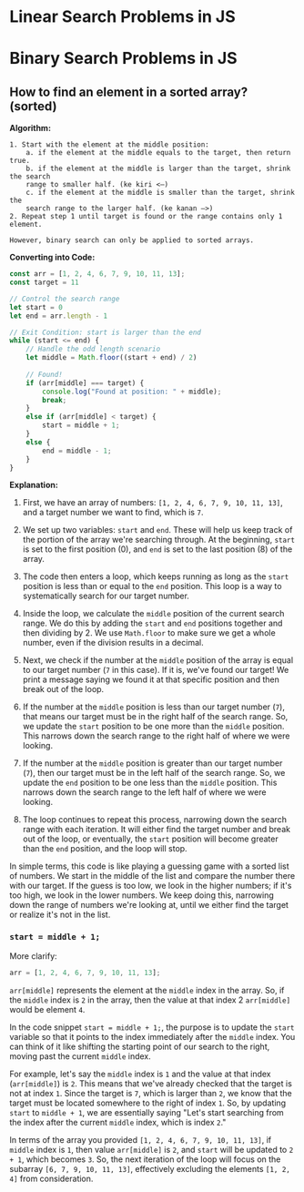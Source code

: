 # Linear Search Problems in JS

# Binary Search Problems in JS

## How to find an element in a sorted array? (sorted)

**Algorithm:**

```plaintext
1. Start with the element at the middle position:
    a. if the element at the middle equals to the target, then return true.
    b. if the element at the middle is larger than the target, shrink the search
    range to smaller half. (ke kiri <—)
    c. if the element at the middle is smaller than the target, shrink the
    search range to the larger half. (ke kanan —>)
2. Repeat step 1 until target is found or the range contains only 1 element.

However, binary search can only be applied to sorted arrays.
```

**Converting into Code:**

```javascript
const arr = [1, 2, 4, 6, 7, 9, 10, 11, 13];
const target = 11

// Control the search range
let start = 0
let end = arr.length - 1

// Exit Condition: start is larger than the end
while (start <= end) {
    // Handle the odd length scenario
    let middle = Math.floor((start + end) / 2) 
    
    // Found!
    if (arr[middle] === target) {
        console.log("Found at position: " + middle);
        break;
    }
    else if (arr[middle] < target) {
        start = middle + 1;
    }
    else {
        end = middle - 1;
    }
}
```

**Explanation:**

1. First, we have an array of numbers: `[1, 2, 4, 6, 7, 9, 10, 11, 13]`, and a target number we want to find, which is `7`.

2. We set up two variables: `start` and `end`. These will help us keep track of the portion of the array we're searching through. At the beginning, `start` is set to the first position (0), and `end` is set to the last position (8) of the array.

3. The code then enters a loop, which keeps running as long as the `start` position is less than or equal to the `end` position. This loop is a way to systematically search for our target number.

4. Inside the loop, we calculate the `middle` position of the current search range. We do this by adding the `start` and `end` positions together and then dividing by 2. We use `Math.floor` to make sure we get a whole number, even if the division results in a decimal.

5. Next, we check if the number at the `middle` position of the array is equal to our target number (`7` in this case). If it is, we've found our target! We print a message saying we found it at that specific position and then break out of the loop.

6. If the number at the `middle` position is less than our target number (`7`), that means our target must be in the right half of the search range. So, we update the `start` position to be one more than the `middle` position. This narrows down the search range to the right half of where we were looking.

7. If the number at the `middle` position is greater than our target number (`7`), then our target must be in the left half of the search range. So, we update the `end` position to be one less than the `middle` position. This narrows down the search range to the left half of where we were looking.

8. The loop continues to repeat this process, narrowing down the search range with each iteration. It will either find the target number and break out of the loop, or eventually, the `start` position will become greater than the `end` position, and the loop will stop.

In simple terms, this code is like playing a guessing game with a sorted list of
numbers. We start in the middle of the list and compare the number there with
our target. If the guess is too low, we look in the higher numbers; if it's too
high, we look in the lower numbers. We keep doing this, narrowing down the range
of numbers we're looking at, until we either find the target or realize it's not
in the list.

### `start = middle + 1;`

More clarify:

```javascript
arr = [1, 2, 4, 6, 7, 9, 10, 11, 13];
```

`arr[middle]` represents the element at the `middle` index in the array. So, if
the `middle` index is `2` in the array, then the value at that index 2 `arr[middle]` would be
element `4`.

In the code snippet `start = middle + 1;`, the purpose is to update the `start` variable so that it points to the index immediately after the `middle` index. You can think of it like shifting the starting point of our search to the right, moving past the current `middle` index.

For example, let's say the `middle` index is `1` and the value at that index (`arr[middle]`) is `2`. This means that we've already checked that the target is not at index `1`. Since the target is `7`, which is larger than `2`, we know that the target must be located somewhere to the right of index `1`. So, by updating `start` to `middle + 1`, we are essentially saying "Let's start searching from the index after the current `middle` index, which is index `2`."

In terms of the array you provided `[1, 2, 4, 6, 7, 9, 10, 11, 13]`, if `middle`
index is `1`, then value `arr[middle]` is `2`, and `start` will be updated to `2 + 1`, which
becomes `3`. So, the next iteration of the loop will focus on the subarray `[6,
7, 9, 10, 11, 13]`, effectively excluding the elements `[1, 2, 4]` from
consideration.